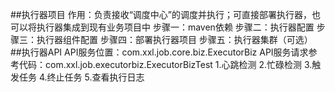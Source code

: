 ##执行器项目
 作用：负责接收“调度中心”的调度并执行；可直接部署执行器，也可以将执行器集成到现有业务项目中
 步骤一：maven依赖
 步骤二：执行器配置
 步骤三：执行器组件配置
 步骤四：部署执行器项目
 步骤五：执行器集群（可选）
##执行器API 
 API服务位置：com.xxl.job.core.biz.ExecutorBiz
 API服务请求参考代码：com.xxl.job.executorbiz.ExecutorBizTest
 1.心跳检测
 2.忙碌检测
 3.触发任务
 4.终止任务
 5.查看执行日志
 
 
